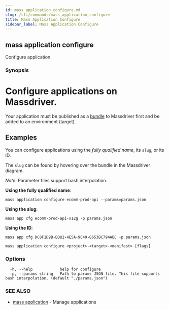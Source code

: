 ```yaml
---
id: mass_application_configure.md
slug: /cli/commands/mass_application_configure
title: Mass Application Configure
sidebar_label: Mass Application Configure
---
```

## mass application configure

Configure application

### Synopsis

# Configure applications on Massdriver.

Your application must be published as a [bundle](https://docs.massdriver.cloud/applications) to Massdriver first and be added to an environment (target).

## Examples

You can configure applications using the _fully qualified name_, its `slug`, or its ID.

The `slug` can be found by hovering over the bundle in the Massdriver diagram.

*Note:* Parameter files support bash interpolation.

**Using the fully qualified name**:

```shell
mass application configure ecomm-prod-api --params=params.json
```

**Using the slug**:

```shell
mass app cfg ecomm-prod-api-x12g -p params.json
```

**Using the ID**:

```shell
mass app cfg DC8F1D9B-BD82-4E5A-9C40-8653BC794ABC -p params.json
```


```
mass application configure <project>-<target>-<manifest> [flags]
```

### Options

```
  -h, --help            help for configure
  -p, --params string   Path to params JSON file. This file supports bash interpolation. (default "./params.json")
```

### SEE ALSO

* [mass application](/cli/commands/mass_application)	 - Manage applications
